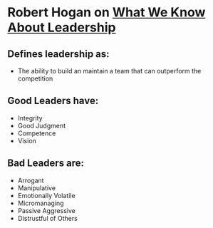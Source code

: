 <!--
.. title: Robert Hogan on What We Know About Leadership
.. slug: robert_hogan_what_we_know
.. date: 2019-03-23 08:20:00 UTC
.. tags: competencies
.. category:
.. link: 
.. description: Content pulled from paper titled, What We Know About Leadership by Robert Hogan and Robert Kaiser.
Paper is available at www.hoganassessments.com.
.. type: text
-->

# Robert Hogan on [What We Know About Leadership](https://www.hoganassessments.com/wp-content/uploads/2014/08/What-We-Know_F_0.pdf) 

## Defines leadership as:
- The ability to build an maintain a team that can outperform the competition
## Good Leaders have:
- Integrity
- Good Judgment
- Competence
- Vision
## Bad Leaders are:
- Arrogant
- Manipulative
- Emotionally Volatile
- Micromanaging
- Passive Aggressive
- Distrustful of Others
